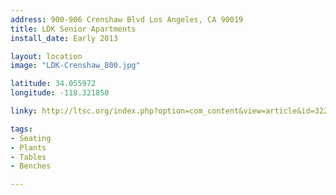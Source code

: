 ```yaml
---
address: 900-906 Crenshaw Blvd Los Angeles, CA 90019
title: LDK Senior Apartments
install_date: Early 2013

layout: location
image: "LDK-Crenshaw_800.jpg"

latitude: 34.055972
longitude: -118.321850

linky: http://ltsc.org/index.php?option=com_content&view=article&id=322

tags:	
- Seating
- Plants
- Tables
- Benches

---
```

